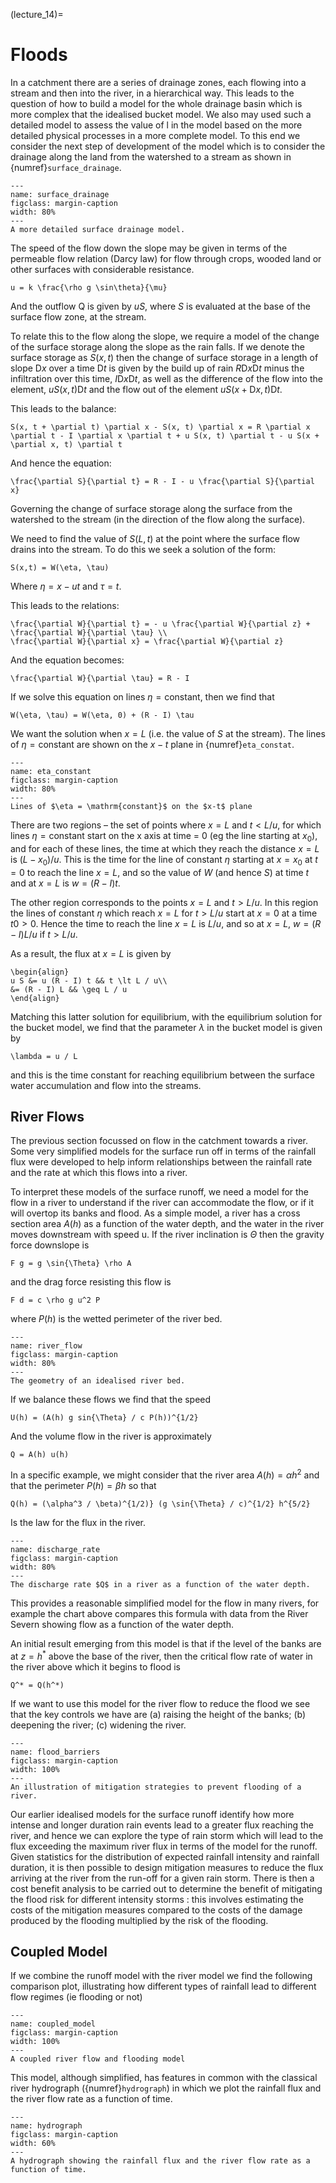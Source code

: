 (lecture_14)=
# Floods

In a catchment there are a series of drainage zones, each flowing into a stream and then into the river, in a hierarchical way.
This leads to the question of how to build a model for the whole drainage basin which is more complex that the idealised bucket model.
We also may used such a detailed model to assess the value of l in the model based on the more detailed physical processes in a more complete model.
To this end we consider the next step of development of the model which is to consider the drainage along the land from the watershed to a stream as shown in {numref}`surface_drainage`.

```{figure} ./figures/figure14.1.png
---
name: surface_drainage
figclass: margin-caption
width: 80%
---
A more detailed surface drainage model.
```

The speed of the flow down the slope may be given in terms of the permeable flow relation (Darcy law) for flow through crops, wooded land or other surfaces with considerable resistance.

```{math}
u = k \frac{\rho g \sin\theta}{\mu}
```

And the outflow Q is given by $u S$, where $S$ is evaluated at the base of the surface flow zone, at the stream.

To relate this to the flow along the slope, we require a model of the change of the surface storage along the slope as the rain falls.
If we denote the surface storage as $S(x,t)$ then the change of surface storage in a length of slope $\mathrm{D}x$ over a time $\mathrm{D}t$ is given by the build up of rain $R \mathrm{D}x \mathrm{D}t$ minus the infiltration over this time, $I \mathrm{D}x \mathrm{D}t$, as well as the difference of the flow into the element, $u S(x,t) \mathrm{D}t$ and the flow out of the element $u S(x+\mathrm{D}x,t) \mathrm{D}t$.

This leads to the balance:

```{math}
S(x, t + \partial t) \partial x - S(x, t) \partial x = R \partial x \partial t - I \partial x \partial t + u S(x, t) \partial t - u S(x + \partial x, t) \partial t
```

And hence the equation:

```{math}
\frac{\partial S}{\partial t} = R - I - u \frac{\partial S}{\partial x}
```

Governing the change of surface storage along the surface from the watershed to the stream (in the direction of the flow along the surface).

We need to find the value of $S(L,t)$ at the point where the surface flow drains into the stream. To do this we seek a solution of the form:

```{math}
S(x,t) = W(\eta, \tau)
```

Where $\eta = x - u t$ and $\tau = t$.

This leads to the relations:

```{math}
\frac{\partial W}{\partial t} = - u \frac{\partial W}{\partial z} + \frac{\partial W}{\partial \tau} \\
\frac{\partial W}{\partial x} = \frac{\partial W}{\partial z}
```

And the equation becomes:

```{math}
\frac{\partial W}{\partial \tau} = R - I
```

If we solve this equation on lines $\eta = \mathrm{constant}$, then we find that

```{math}
W(\eta, \tau) = W(\eta, 0) + (R - I) \tau
```

We want the solution when $x = L$ (i.e. the value of $S$ at the stream). The lines of $\eta = \mathrm{constant}$ are shown on the $x-t$ plane in {numref}`eta_constat`. 

```{figure} ./figures/figure14.2.png
---
name: eta_constant
figclass: margin-caption
width: 80%
---
Lines of $\eta = \mathrm{constant}$ on the $x-t$ plane
```

There are two regions – the set of points where $x = L$ and $t \lt L/u$, for which lines $\eta = \mathrm{constant}$ start on the x axis at time = 0 (eg the line starting at $x_0$), and for each of these lines, the time at which they reach the distance $x = L$ is $(L-x_0)/u$. This is the time for the line of constant $\eta$ starting at $x=x_0$ at $t=0$ to reach the line $x = L$, and so the value of $W$ (and hence $S$) at time $t$ and at $x = L$ is $w=(R-I)t$.

The other region corresponds to the points $x=L$ and $t \gt L/u$. In this region the lines of constant $\eta$ which reach $x = L$ for $t \gt L/u$ start at $x = 0$ at a time $t0 \gt 0$.
Hence the time to reach the line $x = L$ is $L/u$, and so at $x = L$, $w = (R-I) L/u$ if $t \gt L/u$.

As a result, the flux at $x = L$ is given by

```{math}
\begin{align}
u S &= u (R - I) t && t \lt L / u\\
&= (R - I) L && \geq L / u
\end{align}
```

Matching this latter solution for equilibrium, with the equilibrium solution for the bucket model, we find that the parameter $\lambda$ in the bucket model is given by

```{math}
\lambda = u / L
```

and this is the time constant for reaching equilibrium between the surface water accumulation and flow into the streams.

## River Flows

The previous section focussed on flow in the catchment towards a river. Some very simplified models for the surface run off in terms of the rainfall flux were developed to help inform relationships between the rainfall rate and the rate at which this flows into a river.

To interpret these models of the surface runoff, we need a model for the flow in a river to understand if the river can accommodate the flow, or if it will overtop its banks and flood. As a simple model, a river has a cross section area $A(h)$ as a function of the water depth, and the water in the river moves downstream with speed u.  If the river inclination is $\Theta$ then the gravity force downslope is 

```{math}
F g = g \sin{\Theta} \rho A
```

and the drag force resisting this flow is

```{math}
F d = c \rho g u^2 P
```

where $P(h)$ is the wetted perimeter of the river bed.

```{figure} ./figures/figure14.3.png
---
name: river_flow
figclass: margin-caption
width: 80%
---
The geometry of an idealised river bed.
```

If we balance these flows we find that the speed

```{math}
U(h) = (A(h) g sin{\Theta} / c P(h))^{1/2}
```

And the volume flow in the river is approximately

```{math}
Q = A(h) u(h)
```

In a specific example, we might consider that the river area $A(h) = \alpha h^2$ and that the perimeter $P(h) = \beta h$ so that

```{math}
Q(h) = (\alpha^3 / \beta)^{1/2)} (g \sin{\Theta} / c)^{1/2} h^{5/2}
```

Is the law for the flux in the river.

```{figure} ./figures/figure14.4.png
---
name: discharge_rate
figclass: margin-caption
width: 80%
---
The discharge rate $Q$ in a river as a function of the water depth.
```

This provides a reasonable simplified model for the flow in many rivers, for example the chart above compares this formula with data from the River Severn showing flow as a function of the water depth.

An initial result emerging from this model is that if the level of the banks are at $z = h^*$ above the base of the river, then the critical flow rate of water in the river above which it begins to flood is

```{math}
Q^* = Q(h^*)
```

If we want to use this model for the river flow to reduce the flood we see that the key controls we have are (a) raising the height of the banks; (b) deepening the river; (c) widening the river.

```{figure} ./figures/figure14.5.png
---
name: flood_barriers
figclass: margin-caption
width: 100%
---
An illustration of mitigation strategies to prevent flooding of a river.
```

Our earlier idealised models for the surface runoff identify how more intense and longer duration rain events lead to a greater flux reaching the river, and hence we can explore the type of rain storm which will lead to the flux exceeding the maximum river flux in terms of the model for the runoff. Given statistics for the distribution of expected rainfall intensity and rainfall duration, it is then possible to design mitigation measures to reduce the flux arriving at the river from the run-off for a given rain storm. There is then a cost benefit analysis to be carried out to determine the benefit of mitigating the flood risk for different intensity storms : this involves estimating the costs of the mitigation measures compared to the costs of the damage produced by the flooding multiplied by the risk of the flooding. 

## Coupled Model

If we combine the runoff model with the river model we find the following comparison plot, illustrating how different types of rainfall lead to different flow regimes (ie flooding or not)

```{figure} ./figures/figure14.6.png
---
name: coupled_model
figclass: margin-caption
width: 100%
---
A coupled river flow and flooding model
```

This model, although simplified, has features in common with the classical river hydrograph ({numref}`hydrograph`) in which we plot the rainfall flux and the river flow rate as a function of time.

```{figure} ./figures/figure14.7.png
---
name: hydrograph
figclass: margin-caption
width: 60%
---
A hydrograph showing the rainfall flux and the river flow rate as a function of time.
```